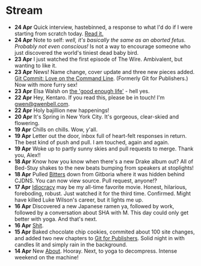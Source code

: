 Stream
======

+ **24 Apr** Quick interview, hastebinned, a response to what I'd do if I were starting from scratch today. [Read it.](http://gwenbell.com:7799/qetefukina.md)
+ **24 Apr** Note to self: _well, it's basically the same as an aborted fetus. Probably not even conscious!_ Is not a way to encourage someone who just discovered the world's tiniest dead baby bird.
+ **23 Apr** I just watched the first episode of The Wire. Ambivalent, but wanting to like it.
+ **23 Apr** News! Name change, cover update and three new pieces added. [Git Commit: Love on the Command Line](http://git.gwenbell.com). (Formerly Git for Publishers.) Now with more furry sex!
+ **23 Apr** Elsa Walsh on [the 'good enough life'](http://www.washingtonpost.com/opinions/why-women-should-embrace-a-good-enough-life/2013/04/18/4b2b086c-a5db-11e2-a8e2-5b98cb59187f_print.html) - hell yes.
+ **22 Apr** Hey, Kentaro. If you read this, please be in touch! I'm [gwen@gwenbell.com](mailto:gwen@gwenbell.com).
+ **22 Apr** Holy bajillion new happenings!
+ **20 Apr** It's Spring in New York City. It's gorgeous, clear-skied and flowering.
+ **19 Apr** Chills on chills. Wow, y'all.
+ **19 Apr** Letter out the door, inbox full of heart-felt responses in return. The best kind of push and pull. I am touched, again and again.
+ **19 Apr** Woke up to partly sunny skies and pull requests to merge. Thank you, Alex!!
+ **18 Apr** Know how you know when there's a new Drake album out? All of Bed-Stuy shakes to the new beats bumping from speakers at stoplights!
+ **18 Apr** Pulled [Bitters](https://github.com/gwenbell/gwenbell.com/pulse) down from Gitboria where it was hidden behind CJDNS. You can now view source. Pull request, anyone!?
+ **17 Apr** [Idiocracy](https://www.rottentomatoes.com/m/idiocracy/) may be my all-time favorite movie. Honest, hilarious, foreboding, robust. Just watched it for the third time. Confirmed. Might have killed Luke Wilson's career, but it lights me up.
+ **16 Apr** Discovered a new Japanese ramen ya, followed by work, followed by a conversation about SHA with M. This day could only get better with yoga. And that's next.
+ **16 Apr** [Shit](http://blog.linode.com/2013/04/16/security-incident-update/).
+ **15 Apr** Baked chocolate chip cookies, commited about 100 site changes, and added two new chapters to [Git for Publishers](http://git.gwenbell.com). Solid night in with candles lit and simply rain in the background.
+ **14 Apr** New [About](http://gwenbell.com/about). Hooray. Next, to yoga to decompress. Intense weekend on the machine!